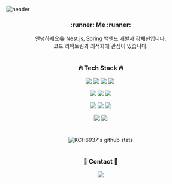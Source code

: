 ![header](https://capsule-render.vercel.app/api?type=Waving&color=timeGradient&height=300&section=header&text=Welcome&fontSize=80)

<div align="center">
<h3>:runner: Me :runner:</h3>
<p>안녕하세요😀 Nest.js, Spring 백엔드 개발자 강채현입니다.<br>코드 리팩토링과 최적화에 관심이 있습니다.</p>

#
<h3>🔥 Tech Stack 🔥</h3>
<p><img src="https://img.shields.io/badge/JavaScript-black?style=flat&logo=JavaScript&logoColor=F7DF1E"/>&nbsp;<img src="https://img.shields.io/badge/Typescript-black?style=flat&logo=Typescript&logoColor=#00BFFF"/>&nbsp;<img src="https://img.shields.io/badge/Node.js-black?style=flat&logo=Node.js&logoColor=339933"/>&nbsp;<img src="https://img.shields.io/badge/Swift-black?style=flat&logo=Swift&logoColor=orange"/>&nbsp;</p>

<p><img src="https://img.shields.io/badge/Express-gray?style=flat&logo=Express&logoColor=#A8B9CC"/>&nbsp;<img src="https://img.shields.io/badge/Sequelize-gray?style=flat&logo=Sequelize&logoColor=#A8B9CC"/>&nbsp;<img src="https://img.shields.io/badge/TypeORM-gray?style=flat&logo=npm&logoColor=#A8B9CC"/></p>

<p><img src="https://img.shields.io/badge/MySQL-lightgray?style=flat&logo=MySQL&logoColor=white"/>&nbsp;<img src="https://img.shields.io/badge/Sqlite-lightgray?style=flat&logo=Sqlite&logoColor=lightblue"/>&nbsp;<img src="https://img.shields.io/badge/Redis-lightgray?style=flat&logo=Redis&logoColor=red"/></p>
  
<p><img src="https://img.shields.io/badge/Docker-gainsboro?style=flat&logo=Docker&logoColor=blue"/>&nbsp;<img src="https://img.shields.io/badge/AWS-gainsboro?style=flat&logo=Amazon&logoColor=orange"/></p>

#
![KCH6937's github stats](https://github-readme-stats.vercel.app/api?username=C0904&show_icons=true&theme=cobalt)

#
<h3>📩 Contact 📩</h3>
  <a href="mailto:cabinkid07@gmail.com" target="_blank"><img src="https://img.shields.io/badge/gmail-EBECF0?style=for-the-badge&logo=Gmail&logoColor=red">
</div>

